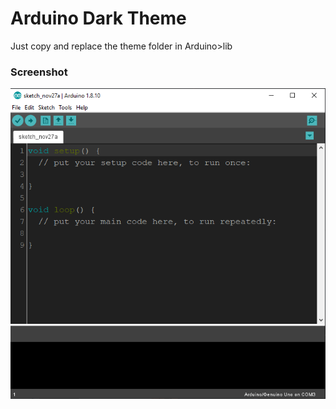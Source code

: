 # Arduino Dark Theme
Just copy and replace the theme folder in Arduino>lib
### Screenshot
![screenshot](https://raw.githubusercontent.com/Araon/ArduinoDarkTheme/main/arduino_dark.png)

